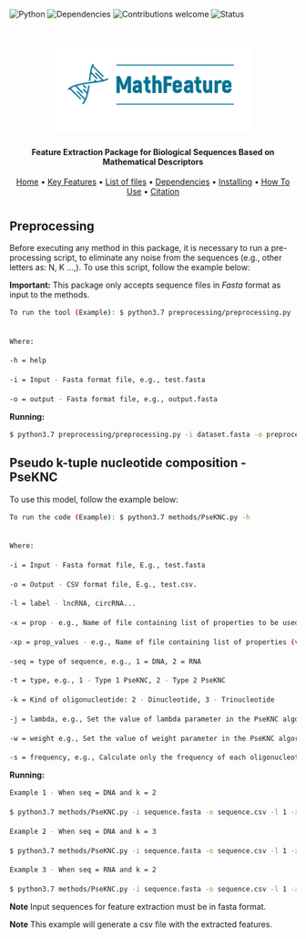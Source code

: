 ![Python](https://img.shields.io/badge/python-v3.7-blue)
![Dependencies](https://img.shields.io/badge/dependencies-up%20to%20date-brightgreen.svg)
![Contributions welcome](https://img.shields.io/badge/contributions-welcome-orange.svg)
![Status](https://img.shields.io/badge/status-up-brightgreen)

<h1 align="center">
  <img src="img/MathFeature.png" alt="MathFeature" width="350">
</h1>

<h4 align="center">Feature Extraction Package for Biological Sequences Based on Mathematical Descriptors</h4>
	
<p align="center">
  <a href="https://bonidia.github.io/MathFeature/">Home</a> •
  <a href="#authors">Key Features</a> •
  <a href="#list-of-files">List of files</a> •
  <a href="#dependencies">Dependencies</a> •
  <a href="#installing-dependencies-and-package">Installing</a> •
  <a href="#how-to-use">How To Use</a> •
  <a href="#citation">Citation</a> 
</p>

<h1 align="center"></h1>

## Preprocessing

Before executing any method in this package, it is necessary to run a pre-processing script, to eliminate any noise from the sequences (e.g., other letters as: N, K ...,). To use this script, follow the example below:

**Important:** This package only accepts sequence files in *Fasta* format as input to the methods.

```sh
To run the tool (Example): $ python3.7 preprocessing/preprocessing.py -i input -o output


Where:

-h = help

-i = Input - Fasta format file, e.g., test.fasta

-o = output - Fasta format file, e.g., output.fasta
```

**Running:**

```sh
$ python3.7 preprocessing/preprocessing.py -i dataset.fasta -o preprocessing.fasta 
```


## Pseudo k-tuple nucleotide composition - PseKNC

To use this model, follow the example below:

```sh 
To run the code (Example): $ python3.7 methods/PseKNC.py -h


Where:

-i = Input - Fasta format file, E.g., test.fasta

-o = Output - CSV format file, E.g., test.csv.

-l = label - lncRNA, circRNA...

-x = prop - e.g., Name of file containing list of properties to be used in calculations.

-xp = prop_values - e.g., Name of file containing list of properties (values) to be used in calculations.

-seq = type of sequence, e.g., 1 = DNA, 2 = RNA

-t = type, e.g., 1 - Type 1 PseKNC, 2 - Type 2 PseKNC

-k = Kind of oligonucleotide: 2 - Dinucleotide, 3 - Trinucleotide

-j = lambda, e.g., Set the value of lambda parameter in the PseKNC algorithm. Must be smaller than the length of any query sequence, E.g., 1

-w = weight e.g., Set the value of weight parameter in the PseKNC algorithm. It can be a value between (0,1], E.g, 1.0

-s = frequency, e.g., Calculate only the frequency of each oligonucleotide in the input sequence. Unless otherwise specified, E.g., 2.
```

**Running:**

```sh
Example 1 - When seq = DNA and k = 2

$ python3.7 methods/PseKNC.py -i sequence.fasta -o sequence.csv -l 1 -x files/propNames-DNA-k2.txt -xp files/propValues-DNA-k2.txt -seq 1 -t 2 -k 2 -j 1 -w 1.0 -s 2

Example 2 - When seq = DNA and k = 3

$ python3.7 methods/PseKNC.py -i sequence.fasta -o sequence.csv -l 1 -x files/propNames-DNA-k3.txt -xp files/propValues-DNA-k3.txt -seq 1 -t 2 -k 3 -j 1 -w 1.0 -s 2

Example 3 - When seq = RNA and k = 2

$ python3.7 methods/PseKNC.py -i sequence.fasta -o sequence.csv -l 1 -x files/propNames-RNA-k2.txt -xp files/propValues-RNA-k2.txt -seq 2 -t 2 -k 2 -j 1 -w 1.0 -s 2
```

**Note** Input sequences for feature extraction must be in fasta format.

**Note** This example will generate a csv file with the extracted features.